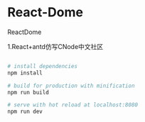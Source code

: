 # React-Dome
ReactDome

1.React+antd仿写CNode中文社区

``` bash

# install dependencies
npm install

# build for production with minification
npm run build

# serve with hot reload at localhost:8080
npm run dev


